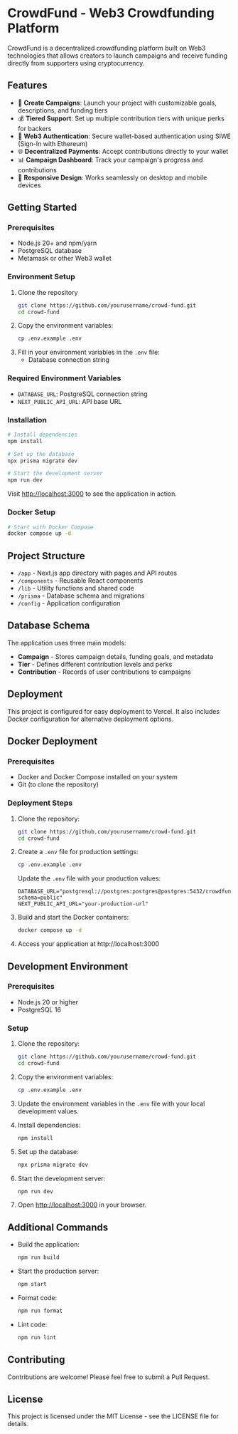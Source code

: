 # CrowdFund - Web3 Crowdfunding Platform

CrowdFund is a decentralized crowdfunding platform built on Web3 technologies that allows creators to launch campaigns and receive funding directly from supporters using cryptocurrency.

## Features

- 🚀 **Create Campaigns**: Launch your project with customizable goals, descriptions, and funding tiers
- 💰 **Tiered Support**: Set up multiple contribution tiers with unique perks for backers
- 🔐 **Web3 Authentication**: Secure wallet-based authentication using SIWE (Sign-In with Ethereum)
- 🌐 **Decentralized Payments**: Accept contributions directly to your wallet
- 📊 **Campaign Dashboard**: Track your campaign's progress and contributions
- 📱 **Responsive Design**: Works seamlessly on desktop and mobile devices

## Getting Started

### Prerequisites

- Node.js 20+ and npm/yarn
- PostgreSQL database
- Metamask or other Web3 wallet

### Environment Setup

1. Clone the repository
   ```bash
   git clone https://github.com/yourusername/crowd-fund.git
   cd crowd-fund
   ```
2. Copy the environment variables:
   ```bash
   cp .env.example .env
   ```
3. Fill in your environment variables in the `.env` file:
   - Database connection string

### Required Environment Variables

- `DATABASE_URL`: PostgreSQL connection string
- `NEXT_PUBLIC_API_URL`: API base URL

### Installation

```bash
# Install dependencies
npm install

# Set up the database
npx prisma migrate dev

# Start the development server
npm run dev
```

Visit [http://localhost:3000](http://localhost:3000) to see the application in action.

### Docker Setup

```bash
# Start with Docker Compose
docker compose up -d
```

## Project Structure

- `/app` - Next.js app directory with pages and API routes
- `/components` - Reusable React components
- `/lib` - Utility functions and shared code
- `/prisma` - Database schema and migrations
- `/config` - Application configuration

## Database Schema

The application uses three main models:

- **Campaign** - Stores campaign details, funding goals, and metadata
- **Tier** - Defines different contribution levels and perks
- **Contribution** - Records of user contributions to campaigns

## Deployment

This project is configured for easy deployment to Vercel. It also includes Docker configuration for alternative deployment options.

## Docker Deployment

### Prerequisites

- Docker and Docker Compose installed on your system
- Git (to clone the repository)

### Deployment Steps

1. Clone the repository:

   ```bash
   git clone https://github.com/yourusername/crowd-fund.git
   cd crowd-fund
   ```

2. Create a `.env` file for production settings:

   ```bash
   cp .env.example .env
   ```

   Update the `.env` file with your production values:

   ```
   DATABASE_URL="postgresql://postgres:postgres@postgres:5432/crowdfund?schema=public"
   NEXT_PUBLIC_API_URL="your-production-url"
   ```

3. Build and start the Docker containers:

   ```bash
   docker compose up -d
   ```

4. Access your application at http://localhost:3000

## Development Environment

### Prerequisites

- Node.js 20 or higher
- PostgreSQL 16

### Setup

1. Clone the repository:

   ```bash
   git clone https://github.com/yourusername/crowd-fund.git
   cd crowd-fund
   ```

2. Copy the environment variables:

   ```bash
   cp .env.example .env
   ```

3. Update the environment variables in the `.env` file with your local development values.

4. Install dependencies:

   ```bash
   npm install
   ```

5. Set up the database:

   ```bash
   npx prisma migrate dev
   ```

6. Start the development server:

   ```bash
   npm run dev
   ```

7. Open [http://localhost:3000](http://localhost:3000) in your browser.

## Additional Commands

- Build the application:

  ```bash
  npm run build
  ```

- Start the production server:

  ```bash
  npm start
  ```

- Format code:

  ```bash
  npm run format
  ```

- Lint code:
  ```bash
  npm run lint
  ```

## Contributing

Contributions are welcome! Please feel free to submit a Pull Request.

## License

This project is licensed under the MIT License - see the LICENSE file for details.
